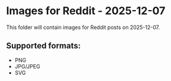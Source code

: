 # Images for Reddit - 2025-12-07

This folder will contain images for Reddit posts on 2025-12-07.

## Supported formats:
- PNG
- JPG/JPEG
- SVG
